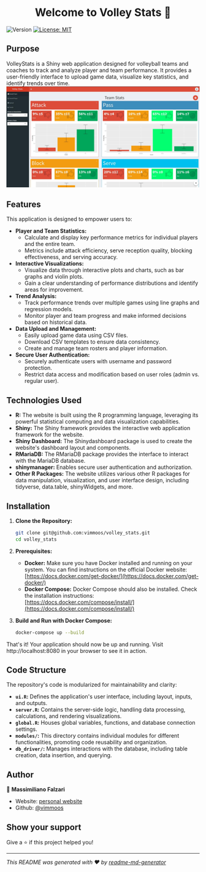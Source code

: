 <h1 align="center">Welcome to Volley Stats 🏐</h1>
<p>
  <img alt="Version" src="https://img.shields.io/badge/version-1.0-blue.svg?cacheSeconds=2592000" />
  <a href="#" target="_blank">
    <img alt="License: MIT" src="https://img.shields.io/badge/License-MIT-yellow.svg" />
  </a>
</p>

## Purpose

VolleyStats is a Shiny web application designed for volleyball teams and coaches to track and analyze player and team performance. 
It provides a user-friendly interface to upload game data, visualize key statistics, and identify trends over time. 
<img alt="Version" src="./volley_stats.jpg" />

## Features 
This application is designed to empower users to:

- **Player and Team Statistics:**
    - Calculate and display key performance metrics for individual players and the entire team.
    - Metrics include attack efficiency, serve reception quality, blocking effectiveness, and serving accuracy.
- **Interactive Visualizations:**
    - Visualize data through interactive plots and charts, such as bar graphs and violin plots.
    - Gain a clear understanding of performance distributions and identify areas for improvement.
- **Trend Analysis:**
    - Track performance trends over multiple games using line graphs and regression models.
    - Monitor player and team progress and make informed decisions based on historical data.
- **Data Upload and Management:**
    - Easily upload game data using CSV files.
    - Download CSV templates to ensure data consistency.
    - Create and manage team rosters and player information.
- **Secure User Authentication:**
    - Securely authenticate users with username and password protection.
    - Restrict data access and modification based on user roles (admin vs. regular user).

## Technologies Used

- **R:** The website is built using the R programming language, leveraging its powerful statistical computing and data visualization capabilities.
- **Shiny:** The Shiny framework provides the interactive web application framework for the website.
- **Shiny Dashboard:** The Shinydashboard package is used to create the website's dashboard layout and components.
- **RMariaDB:** The RMariaDB package provides the interface to interact with the MariaDB database.
- **shinymanager:** Enables secure user authentication and authorization.
- **Other R Packages:** The website utilizes various other R packages for data manipulation, visualization, and user interface design, including tidyverse, data.table, shinyWidgets, and more.

## Installation

1. **Clone the Repository:**
   ```bash
   git clone git@github.com:vimmoos/volley_stats.git
   cd volley_stats
   ```

2. **Prerequisites:**
   * **Docker:** Make sure you have Docker installed and running on your system. You can find instructions on the official Docker website: [https://docs.docker.com/get-docker/](https://docs.docker.com/get-docker/)
   * **Docker Compose:** Docker Compose should also be installed.  Check the installation instructions: [https://docs.docker.com/compose/install/](https://docs.docker.com/compose/install/)

3. **Build and Run with Docker Compose:**
   ```bash
   docker-compose up --build
   ```
That's it! Your application should now be up and running. Visit http://localhost:8080 in your browser to see it in action.



## Code Structure

The repository's code is modularized for maintainability and clarity:

- **`ui.R`:**  Defines the application's user interface, including layout, inputs, and outputs.
- **`server.R`:** Contains the server-side logic, handling data processing, calculations, and rendering visualizations.
- **`global.R`:**  Houses global variables, functions, and database connection settings.
- **`modules/`:** This directory contains individual modules for different functionalities, promoting code reusability and organization. 
- **`db_driver/`:**  Manages interactions with the database, including table creation, data insertion, and querying.


## Author

👤 **Massimiliano Falzari**

* Website: [personal website](https://vimmoos.github.io/)
* Github: [@vimmoos](https://github.com/vimmoos)

## Show your support

Give a ⭐️ if this project helped you!

***
_This README was generated with ❤️ by [readme-md-generator](https://github.com/kefranabg/readme-md-generator)_

